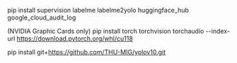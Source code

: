 pip install  supervision labelme   labelme2yolo huggingface_hub  google_cloud_audit_log

(NVIDIA Graphic Cards only) pip install torch torchvision torchaudio --index-url https://download.pytorch.org/whl/cu118

pip install  git+https://github.com/THU-MIG/yolov10.git

